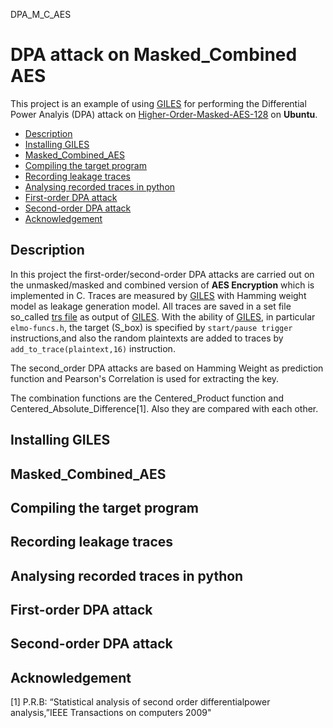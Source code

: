 DPA_M_C_AES
# DPA attack on Masked_Combined AES

This project is an example of using [GILES](https://github.com/sca-research/GILES) for performing the Differential Power Analyis (DPA) attack on [Higher-Order-Masked-AES-128](https://github.com/knarfrank/Higher-Order-Masked-AES-128) on **Ubuntu**.


 <!-- toc -->

- [Description](#description)
- [Installing GILES](#installing-GILES)
- [Masked_Combined_AES](#masked-combined-AES)
- [Compiling the target program](#Compiling-the-target-program)
- [Recording leakage traces](#recording-leakage-traces)
- [Analysing recorded traces in python](#analysing-recorded-traces-in-python)
- [First-order DPA attack](#first-order-dpa-attack)
- [Second-order DPA attack](#second-order-dpa-attack)
- [Acknowledgement](#acknowledgement)

<!-- tocstop -->

## Description

In this project the first-order/second-order DPA attacks are carried out on the unmasked/masked and combined version of **AES Encryption** which is implemented in C.
Traces are measured by [GILES](https://github.com/sca-research/GILES) with Hamming weight model as leakage generation model.
All traces are saved in a set file so_called [trs file](https://www.riscure.com/security-tools/inspector-sca/) as output of [GILES](https://github.com/sca-research/GILES).
With the ability of [GILES](https://github.com/sca-research/GILES), in particular `elmo-funcs.h`, the target (S_box) is specified by `start/pause trigger` instructions,and also the random plaintexts are added to traces by `add_to_trace(plaintext,16)` instruction.

The second_order DPA attacks are based on Hamming Weight as prediction function and Pearson's Correlation is used for extracting the key.

The combination functions are the Centered_Product function and Centered_Absolute_Difference[1]. Also they are compared with each other. 

## Installing GILES

## Masked_Combined_AES

## Compiling the target program

## Recording leakage traces

## Analysing recorded traces in python

## First-order DPA attack

## Second-order DPA attack

## Acknowledgement

[1] P.R.B: “Statistical analysis of second order differentialpower analysis,”IEEE Transactions on computers 2009"
